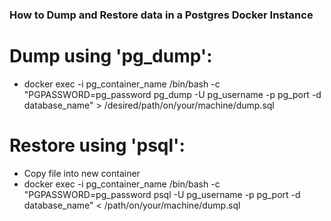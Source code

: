 ### How to Dump and Restore data in a Postgres Docker Instance

# Dump using 'pg_dump':
- docker exec -i pg_container_name /bin/bash -c "PGPASSWORD=pg_password pg_dump -U pg_username -p pg_port -d database_name" > /desired/path/on/your/machine/dump.sql

# Restore using 'psql':
- Copy file into new container
- docker exec -i pg_container_name /bin/bash -c "PGPASSWORD=pg_password psql -U pg_username -p pg_port -d database_name" < /path/on/your/machine/dump.sql
